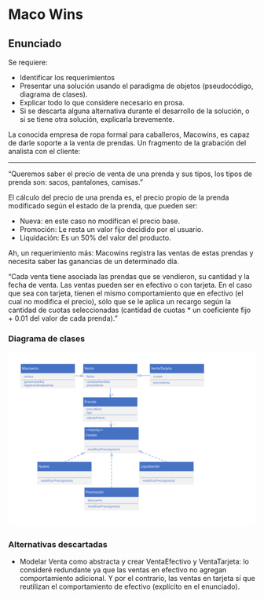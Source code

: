# Maco Wins

## Enunciado

Se requiere:

* Identificar los requerimientos
* Presentar una solución usando el paradigma de objetos (pseudocódigo, diagrama de clases).
* Explicar todo lo que considere necesario en prosa.
* Si se descarta alguna alternativa durante el desarrollo de la solución, o si se tiene otra solución, explicarla
  brevemente.

La conocida empresa de ropa formal para caballeros, Macowins, es capaz de darle soporte a la venta de prendas. Un
fragmento de la grabación del analista con el cliente:

___
“Queremos saber el precio de venta de una prenda y sus tipos, los tipos de prenda son: sacos, pantalones, camisas.”

El cálculo del precio de una prenda es, el precio propio de la prenda modificado según el estado de la prenda, que
pueden ser:

* Nueva: en este caso no modifican el precio base.
* Promoción: Le resta un valor fijo decidido por el usuario.
* Liquidación: Es un 50% del valor del producto.

Ah, un requerimiento más: Macowins registra las ventas de estas prendas y necesita saber las ganancias de un determinado
día.

“Cada venta tiene asociada las prendas que se vendieron, su cantidad y la fecha de venta. Las ventas pueden ser en
efectivo o con tarjeta. En el caso que sea con tarjeta, tienen el mismo comportamiento que en efectivo (el cual no
modifica el precio), sólo que se le aplica un recargo según la cantidad de cuotas seleccionadas (cantidad de cuotas * un
coeficiente fijo + 0.01 del valor de cada prenda).”

### Diagrama de clases

![Diagrama](Macowins.svg)

### Alternativas descartadas

- Modelar Venta como abstracta y crear VentaEfectivo y VentaTarjeta: lo consideré redundante ya que las ventas en
  efectivo no agregan comportamiento adicional. Y por el contrario, las ventas en tarjeta sí que reutilizan el
  comportamiento de efectivo (explícito en el enunciado).
